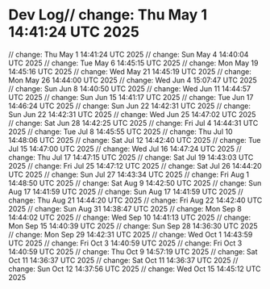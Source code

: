 # Dev Log// change: Thu May  1 14:41:24 UTC 2025
// change: Thu May  1 14:41:24 UTC 2025
// change: Sun May  4 14:40:04 UTC 2025
// change: Tue May  6 14:45:15 UTC 2025
// change: Mon May 19 14:45:16 UTC 2025
// change: Wed May 21 14:45:19 UTC 2025
// change: Mon May 26 14:44:00 UTC 2025
// change: Wed Jun  4 15:07:47 UTC 2025
// change: Sun Jun  8 14:40:50 UTC 2025
// change: Wed Jun 11 14:44:57 UTC 2025
// change: Sun Jun 15 14:41:17 UTC 2025
// change: Tue Jun 17 14:46:24 UTC 2025
// change: Sun Jun 22 14:42:31 UTC 2025
// change: Sun Jun 22 14:42:31 UTC 2025
// change: Wed Jun 25 14:47:02 UTC 2025
// change: Sat Jun 28 14:42:25 UTC 2025
// change: Fri Jul  4 14:44:31 UTC 2025
// change: Tue Jul  8 14:45:55 UTC 2025
// change: Thu Jul 10 14:48:06 UTC 2025
// change: Sat Jul 12 14:42:40 UTC 2025
// change: Tue Jul 15 14:47:00 UTC 2025
// change: Wed Jul 16 14:47:24 UTC 2025
// change: Thu Jul 17 14:47:15 UTC 2025
// change: Sat Jul 19 14:43:03 UTC 2025
// change: Fri Jul 25 14:47:12 UTC 2025
// change: Sat Jul 26 14:44:20 UTC 2025
// change: Sun Jul 27 14:43:34 UTC 2025
// change: Fri Aug  1 14:48:50 UTC 2025
// change: Sat Aug  9 14:42:50 UTC 2025
// change: Sun Aug 17 14:41:59 UTC 2025
// change: Sun Aug 17 14:41:59 UTC 2025
// change: Thu Aug 21 14:44:20 UTC 2025
// change: Fri Aug 22 14:42:40 UTC 2025
// change: Sun Aug 31 14:38:47 UTC 2025
// change: Mon Sep  8 14:44:02 UTC 2025
// change: Wed Sep 10 14:41:13 UTC 2025
// change: Mon Sep 15 14:40:39 UTC 2025
// change: Sun Sep 28 14:36:30 UTC 2025
// change: Mon Sep 29 14:42:31 UTC 2025
// change: Wed Oct  1 14:43:59 UTC 2025
// change: Fri Oct  3 14:40:59 UTC 2025
// change: Fri Oct  3 14:40:59 UTC 2025
// change: Thu Oct  9 14:57:19 UTC 2025
// change: Sat Oct 11 14:36:37 UTC 2025
// change: Sat Oct 11 14:36:37 UTC 2025
// change: Sun Oct 12 14:37:56 UTC 2025
// change: Wed Oct 15 14:45:12 UTC 2025
